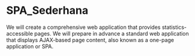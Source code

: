 # SPA_Sederhana
We will create a comprehensive web application that provides statistics-accessible pages. We will prepare in advance a standard web application that displays AJAX-based page content, also known as a one-page application or SPA.
